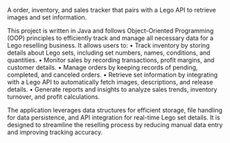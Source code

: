 A order, inventory, and sales tracker that pairs with a Lego API to retrieve images and set information.

This project is written in Java and follows Object-Oriented Programming (OOP) principles to efficiently track and manage all necessary data for a Lego reselling business. It allows users to:
	•	Track inventory by storing details about Lego sets, including set numbers, names, conditions, and quantities.
	•	Monitor sales by recording transactions, profit margins, and customer details.
	•	Manage orders by keeping records of pending, completed, and canceled orders.
	•	Retrieve set information by integrating with a Lego API to automatically fetch images, descriptions, and release details.
	•	Generate reports and insights to analyze sales trends, inventory turnover, and profit calculations.

The application leverages data structures for efficient storage, file handling for data persistence, and API integration for real-time Lego set details. It is designed to streamline the reselling process by reducing manual data entry and improving tracking accuracy.
